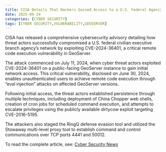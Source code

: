 ```yaml
---
title: CISA Details That Hackers Gained Access to a U.S. Federal Agency Network Via GeoServer RCE Vulnerability
date: 2025-09-24
categories: [CYBER SECURITY]
tags: [CYBER SECURITY,VULNERABILITY,GEOSERVER]
---
```


CISA has released a comprehensive cybersecurity advisory detailing how threat actors successfully compromised a U.S. federal civilian executive branch agency’s network by exploiting CVE-2024-36401, a critical remote code execution vulnerability in GeoServer.

The attack commenced on July 11, 2024, when cyber threat actors exploited CVE-2024-36401 on a public-facing GeoServer instance to gain initial network access. This critical vulnerability, disclosed on June 30, 2024, enables unauthenticated users to achieve remote code execution through “eval injection” attacks on affected GeoServer versions.

Following initial access, the threat actors established persistence through multiple techniques, including deployment of China Chopper web shells, creation of cron jobs for scheduled command execution, and attempts to escalate privileges using the publicly available dirtycow exploit targeting CVE-2016-5195.

The attackers also staged the RingQ defense evasion tool and utilized the Stowaway multi-level proxy tool to establish command and control communications over TCP ports 4441 and 50012.

To read the complete article, see: [Cyber Security News](https://cybersecuritynews.com/federal-agency-network-geoserver-vulnerability/) 